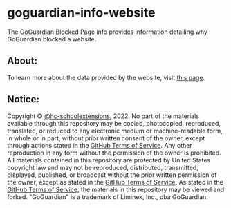 # goguardian-info-website
The GoGuardian Blocked Page info provides information detailing why GoGuardian blocked a website.

## About:
To learn more about the data provided by the website, visit [this page](https://github.com/hc-schoolextensions/the-slcs-extension/wiki/%22Website-blocked%22-info).


## Notice:
Copyright © [@hc-schoolextensions](https://github.com/hc-schoolextensions/ '@hc-schoolextensions'), 2022. No part of the materials available through this repository may be copied, photocopied, reproduced, translated, or reduced to any electronic medium or machine-readable form, in whole or in part, without prior written consent of the owner, except through actions stated in the [GitHub Terms of Service](https://docs.github.com/en/site-policy/github-terms/github-terms-of-service#5-license-grant-to-other-users). Any other reproduction in any form without the permission of the owner is prohibited. All materials contained in this repository are protected by United States copyright law and may not be reproduced, distributed, transmitted, displayed, published, or broadcast without the prior written permission of the owner, except as stated in the [GitHub Terms of Service](https://docs.github.com/en/site-policy/github-terms/github-terms-of-service#5-license-grant-to-other-users). As stated in the [GitHub Terms of Service](https://docs.github.com/en/site-policy/github-terms/github-terms-of-service#5-license-grant-to-other-users), the materials in this repository may be viewed and forked. "GoGuardian" is a trademark of Liminex, Inc., dba GoGuardian.
